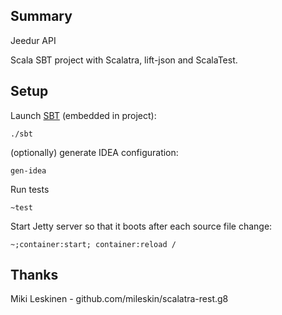 ## Summary

Jeedur API

Scala SBT project with Scalatra, lift-json and ScalaTest.

## Setup

Launch [SBT](https://github.com/harrah/xsbt/wiki) (embedded in project):

    ./sbt

(optionally) generate IDEA configuration:

    gen-idea

Run tests

    ~test

Start Jetty server so that it boots after each source file change:

    ~;container:start; container:reload /

## Thanks

Miki Leskinen - github.com/mileskin/scalatra-rest.g8